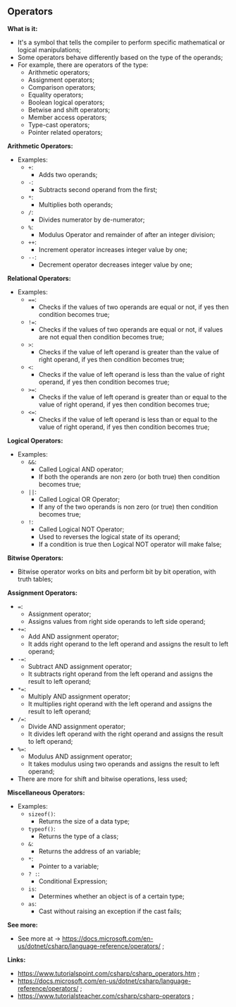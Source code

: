 ## Operators

**What is it:**

- It's a symbol that tells the compiler to perform specific mathematical or logical manipulations;
- Some operators behave differently based on the type of the operands;
- For example, there are operators of the type:
  - Arithmetic operators;
  - Assignment operators;
  - Comparison operators;
  - Equality operators;
  - Boolean logical operators;
  - Betwise and shift operators;
  - Member access operators;
  - Type-cast operators;
  - Pointer related operators;

**Arithmetic Operators:**

- Examples:
  - `+`:
    - Adds two operands;
  - `-`:
    - Subtracts second operand from the first;
  - `*`:
    - Multiplies both operands;
  - `/`:
    - Divides numerator by de-numerator;
  - `%`:
    - Modulus Operator and remainder of after an integer division;
  - `++`:
    - Increment operator increases integer value by one;
  - `--`:
    - Decrement operator decreases integer value by one;

**Relational Operators:**

- Examples:
  - `==`:
    - Checks if the values of two operands are equal or not, if yes then condition becomes true;
  - `!=`:
    - Checks if the values of two operands are equal or not, if values are not equal then condition becomes true;
  - `>`:
    - Checks if the value of left operand is greater than the value of right operand, if yes then condition becomes true;
  - `<`:
    - Checks if the value of left operand is less than the value of right operand, if yes then condition becomes true;
  - `>=`:
    - Checks if the value of left operand is greater than or equal to the value of right operand, if yes then condition becomes true;
  - `<=`:
    - Checks if the value of left operand is less than or equal to the value of right operand, if yes then condition becomes true;

**Logical Operators:**

- Examples:
  - `&&`:
    - Called Logical AND operator;
    - If both the operands are non zero (or both true) then condition becomes true;
  - `||`:
    - Called Logical OR Operator;
    - If any of the two operands is non zero (or true) then condition becomes true;
  - `!`:
    - Called Logical NOT Operator;
    - Used to reverses the logical state of its operand;
    - If a condition is true then Logical NOT operator will make false;

**Bitwise Operators:**

- Bitwise operator works on bits and perform bit by bit operation, with truth tables;

**Assignment Operators:**

- `=`:
  - Assignment operator;
  - Assigns values from right side operands to left side operand;
- `+=`:
  - Add AND assignment operator;
  - It adds right operand to the left operand and assigns the result to left operand;
- `-=`:
  - Subtract AND assignment operator;
  - It subtracts right operand from the left operand and assigns the result to left operand;
- `*=`:
  - Multiply AND assignment operator;
  - It multiplies right operand with the left operand and assigns the result to left operand;
- `/=`:
  - Divide AND assignment operator;
  - It divides left operand with the right operand and assigns the result to left operand;
- `%=`:
  - Modulus AND assignment operator;
  - It takes modulus using two operands and assigns the result to left operand;
- There are more for shift and bitwise operations, less used;

**Miscellaneous Operators:**

- Examples:
  - `sizeof()`:
    - Returns the size of a data type;
  - `typeof()`:
    - Returns the type of a class;
  - `&`:
    - Returns the address of an variable;
  - `*`:
    - Pointer to a variable;
  - `? :`:
    - Conditional Expression;
  - `is`:
    - Determines whether an object is of a certain type;
  - `as`:
    - Cast without raising an exception if the cast fails;

**See more:**

- See more at -> https://docs.microsoft.com/en-us/dotnet/csharp/language-reference/operators/ ;

**Links:**

- https://www.tutorialspoint.com/csharp/csharp_operators.htm ;
- https://docs.microsoft.com/en-us/dotnet/csharp/language-reference/operators/ ;
- https://www.tutorialsteacher.com/csharp/csharp-operators ;
